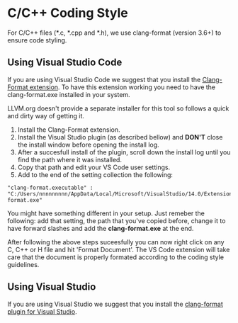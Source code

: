 # C/C++ Coding Style

For C/C++ files (*.c, *.cpp and *.h), we use clang-format (version 3.6+) to ensure code styling. 

## Using Visual Studio Code

If you are using Visual Studio Code we suggest that you install the [Clang-Format extension](https://marketplace.visualstudio.com/items?itemName=xaver.clang-format).
To have this extension working you need to have the clang-format.exe installed in your system.

LLVM.org doesn't provide a separate installer for this tool so follows a quick and dirty way of getting it.
1. Install the Clang-Format extension.
2. Install the Visual Studio plugin (as described bellow) and **DON'T** close the install window before opening the install log.
3. After a succesfull install of the plugin, scroll down the install log until you find the path where it was installed.
4. Copy that path and edit your VS Code user settings.
5. Add to the end of the setting collection the following:
```
"clang-format.executable" : "C:/Users/nnnnnnnnn/AppData/Local/Microsoft/VisualStudio/14.0/Extensions/yyyyyy.zzzz/clang-format.exe"
```
You might have something different in your setup. 
Just remeber the following: add that setting, the path that you've copied before, change it to have forward slashes and add the **clang-format.exe** at the end.

After following the above steps suceesfully you can now right click on any C, C++ or H file and hit 'Format Document'. The VS Code extension will take care that the document is properly formated according to the coding style guidelines.

## Using Visual Studio

If you are using Visual Studio we suggest that you install the [clang-format plugin for Visual Studio](http://llvm.org/builds/).
